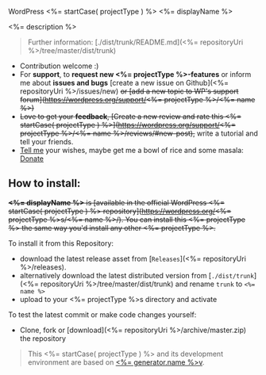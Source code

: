 WordPress <%= startCase( projectType ) %> <%= displayName %>

<%= description %>

> Further information: [./dist/trunk/README.md](<%= repositoryUri %>/tree/master/dist/trunk)

* Contribution welcome :)
* For **support**, to **request new <%= projectType %>-features** or inform me about **issues and bugs** [create a new issue on Github](<%= repositoryUri %>/issues/new) ~~or [add a new topic to WP's support forum](https://wordpress.org/support/<%= projectType %>/<%= name %>)~~
* ~~Love to get your **feedback**, [Create a new review and rate this <%= startCase( projectType ) %>](https://wordpress.org/support/<%= projectType %>/<%= name %>/reviews/#new-post),~~ write a tutorial and tell your friends.
* [Tell me](<%= authorUri %>) your wishes, maybe get me a bowl of rice and some masala: [Donate](<%= donateLink %>)

## How to install:

~~**<%= displayName %>** is [available in the official WordPress <%= startCase( projectType ) %> repository](https://wordpress.org/<%= projectType %>s/<%= name %>/). You can install this <%= projectType %> the same way you'd install any other <%= projectType %>.~~

To install it from this Repository:

- download the latest release asset from [```Releases```](<%= repositoryUri %>/releases).
- alternatively download the latest distributed version from [```./dist/trunk```](<%= repositoryUri %>/tree/master/dist/trunk) and rename ```trunk``` to ```<%= name %>```
- upload to your <%= projectType %>s directory and activate

To test the latest commit or make code changes yourself:
- Clone, fork or [download](<%= repositoryUri %>/archive/master.zip) the repository

> This <%= startCase( projectType ) %> and its development environment are based on [<%= generator.name %>v](<%= generator.homepage %>).